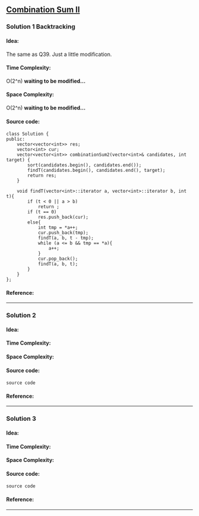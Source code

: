 ## [Combination Sum II](https://leetcode.com/problems/combination-sum-ii/) 

### Solution 1 Backtracking
#### Idea:
The same as Q39. Just a little modification.
#### Time Complexity:
O(2^n) **waiting to be modified...**
#### Space Complexity:
O(2^n) **waiting to be modified...**
#### Source code:

```
class Solution {
public:
    vector<vector<int>> res;
    vector<int> cur;
    vector<vector<int>> combinationSum2(vector<int>& candidates, int target) {
        sort(candidates.begin(), candidates.end());
        findT(candidates.begin(), candidates.end(), target);
        return res;
    }
    
    void findT(vector<int>::iterator a, vector<int>::iterator b, int t){
        if (t < 0 || a > b)
            return ;
        if (t == 0)
            res.push_back(cur);
        else{
            int tmp = *a++;
            cur.push_back(tmp);
            findT(a, b, t - tmp);
            while (a <= b && tmp == *a){
                a++;
            }
            cur.pop_back();
            findT(a, b, t);
        }
    }
};

```
#### Reference:

---

### Solution 2
#### Idea:
#### Time Complexity:
#### Space Complexity:
#### Source code:
```
source code
```
#### Reference:

---

### Solution 3
#### Idea:
#### Time Complexity:
#### Space Complexity:
#### Source code:
```
source code
```
#### Reference:

---

